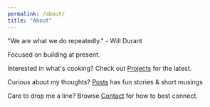 ```yaml
---
permalink: /about/
title: "About"
---
```


"We are what we do repeatedly." - Will Durant

Focused on building at present.

Interested in what's cooking? Check out [Projects](/projects/) for the latest.

Curious about my thoughts? [Posts](/posts/) has fun stories & short musings

Care to drop me a line? Browse [Contact](/contact/) for how to best connect.



